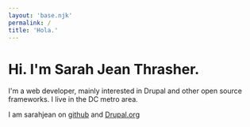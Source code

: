 ```yaml
---
layout: 'base.njk'
permalink: /
title: 'Hola.'
---
```


# Hi. I'm Sarah Jean Thrasher.

I'm a web developer, mainly interested in Drupal and other open source frameworks. I live in the DC metro area.

I am sarahjean on <a href="http://github.com/sarahjean">github</a> and <a href="https://www.drupal.org/user/553728">Drupal.org</a></p>